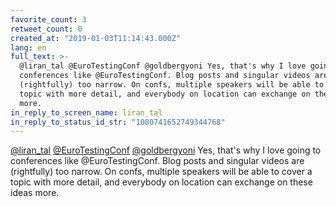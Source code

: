 ```yaml
---
favorite_count: 3
retweet_count: 0
created_at: "2019-01-03T11:14:43.000Z"
lang: en
full_text: >-
  @liran_tal @EuroTestingConf @goldbergyoni Yes, that's why I love going to
  conferences like @EuroTestingConf. Blog posts and singular videos are
  (rightfully) too narrow. On confs, multiple speakers will be able to cover a
  topic with more detail, and everybody on location can exchange on these ideas
  more.
in_reply_to_screen_name: liran_tal
in_reply_to_status_id_str: "1080741652749344768"
---
```


[@liran_tal](https://twitter.com/liran_tal)
[@EuroTestingConf](https://twitter.com/EuroTestingConf)
[@goldbergyoni](https://twitter.com/goldbergyoni) Yes, that's why I love going
to conferences like @EuroTestingConf. Blog posts and singular videos are
(rightfully) too narrow. On confs, multiple speakers will be able to cover a
topic with more detail, and everybody on location can exchange on these ideas
more.
